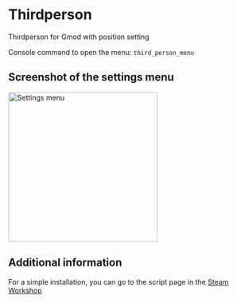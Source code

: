 # Thirdperson
Thirdperson for Gmod with position setting

Console command to open the menu: `third_person_menu`
 
 ## Screenshot of the settings menu
<img src="https://github.com/darkfated/thirdperson/assets/49955245/6d9e2e41-5bd9-4560-be77-9ea9ac6ca782" width="300" alt="Settings menu"/>

## Additional information
For a simple installation, you can go to the script page in the [Steam Workshop](https://steamcommunity.com/sharedfiles/filedetails/?id=2652400678)
